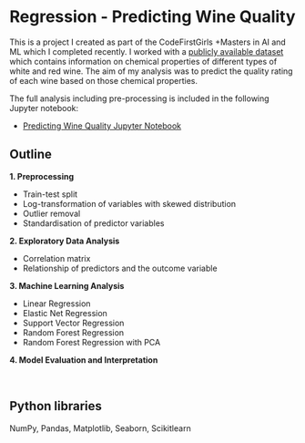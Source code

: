 # Regression - Predicting Wine Quality

This is a project I created as part of the CodeFirstGirls +Masters in AI and ML which I completed recently. I worked with a [publicly available dataset](https://archive.ics.uci.edu/dataset/186/wine+quality) which contains information on chemical properties of different types of white and red wine. The aim of my analysis was to predict the quality rating of each wine based on those chemical properties.

The full analysis including pre-processing is included in the following Jupyter notebook:
- [Predicting Wine Quality Jupyter Notebook](https://github.com/verenasarrazin/Analysis-and-coding/blob/main/WineQualityDataset/Wine_project_Verena_Sarrazin.ipynb)

## Outline
**1. Preprocessing**
  - Train-test split
  - Log-transformation of variables with skewed distribution
  - Outlier removal
  - Standardisation of predictor variables
    
**2. Exploratory Data Analysis**
  - Correlation matrix
  - Relationship of predictors and the outcome variable
    
**3. Machine Learning Analysis**
  - Linear Regression
  - Elastic Net Regression
  - Support Vector Regression
  - Random Forest Regression
  - Random Forest Regression with PCA
    
**4. Model Evaluation and Interpretation**

<br>

## Python libraries
NumPy, Pandas, Matplotlib, Seaborn, Scikitlearn 

<br> 
